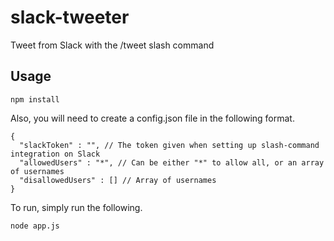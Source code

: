 # slack-tweeter
Tweet from Slack with the /tweet slash command

## Usage

```
npm install
```

Also, you will need to create a config.json file in the following format.

```
{
  "slackToken" : "", // The token given when setting up slash-command integration on Slack
  "allowedUsers" : "*", // Can be either "*" to allow all, or an array of usernames
  "disallowedUsers" : [] // Array of usernames
}
```

To run, simply run the following.

```
node app.js
```